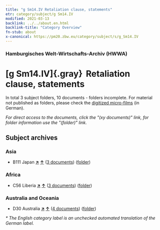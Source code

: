 ```yaml
---
title: "g Sm14.IV Retaliation clause, statements"
etr: category/subject/g Sm14.IV
modified: 2021-03-13
backlink: ../../about.en.html
backlink-title: "Category Overview"
fn-stub: about
x-canonical: https://pm20.zbw.eu/category/subject/s/g_Sm14.IV
---
```


### Hamburgisches Welt-Wirtschafts-Archiv (HWWA)
# [g Sm14.IV]{.gray}&#8201; Retaliation clause, statements&#160; 





In total 3 subject folders, 10 documents - folders incomplete.
For material not published as folders, please check the [digitized micro-films](/film/h1_sh.de.html) (in German).

_For direct access to the documents, click the "(xy documents)" link, for folder information use the "(folder)" link._

## Subject archives



### Asia

- B111 Japan [**&nearr;**](../../../geo/i/141272/about.en.html "Japan (all folders)") [**&uarr;**](../../../geo/about.en.html#B111 "Country category system") (<a href="https://pm20.zbw.eu/dfgview/sh/141272,144588" title="about: Japan : Retaliation clause, statements" target="_blank">3 documents</a>) ([folder](../../../../folder/sh/1412xx/141272/1445xx/144588/about.en.html))

### Africa

- C56 Liberia [**&nearr;**](../../../geo/i/141405/about.en.html "Liberia (all folders)") [**&uarr;**](../../../geo/about.en.html#C56 "Country category system") (<a href="https://pm20.zbw.eu/dfgview/sh/141405,144588" title="about: Liberia : Retaliation clause, statements" target="_blank">3 documents</a>) ([folder](../../../../folder/sh/1414xx/141405/1445xx/144588/about.en.html))

### Australia and Oceania

- D30 Australia [**&nearr;**](../../../geo/i/141621/about.en.html "Australia (all folders)") [**&uarr;**](../../../geo/about.en.html#D30 "Country category system") (<a href="https://pm20.zbw.eu/dfgview/sh/141621,144588" title="about: Australia : Retaliation clause, statements" target="_blank">4 documents</a>) ([folder](../../../../folder/sh/1416xx/141621/1445xx/144588/about.en.html))


_* The English category label is an unchecked automated translation of the German label._

